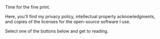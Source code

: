 Time for the fine print.

Here, you'll find my privacy policy, intellectual property acknowledgments, and copies of the licenses for the open-source software I use.

Select one of the buttons below and get to reading.
